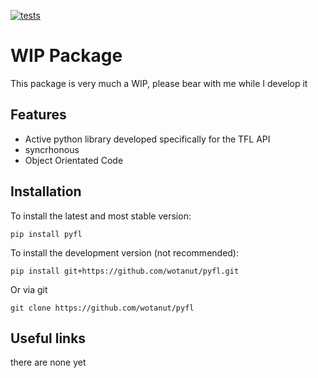 [![tests](https://github.com/wotanut/pyfl/actions/workflows/test.yml/badge.svg?branch=main)](https://github.com/wotanut/pyfl/actions/workflows/test.yml)

# WIP Package

This package is very much a WIP, please bear with me while I develop it

## Features
- Active python library developed specifically for the TFL API
- syncrhonous
- Object Orientated Code

## Installation

To install the latest and most stable version:
```
pip install pyfl
```

To install the development version (not recommended):
```
pip install git+https://github.com/wotanut/pyfl.git
```

Or via git
```
git clone https://github.com/wotanut/pyfl
```

## Useful links
there are none yet
